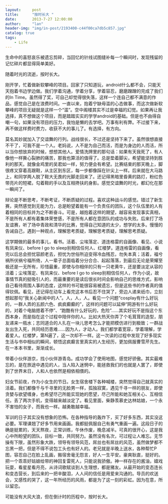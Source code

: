 ```yaml
---
layout:     post
title:      "按时长大 "
date:       2013-7-27 12:00:00
author:     "lan"
header-img: "img/in-post/2193400-c44f00ca7db5c857.jpg"
catalog: true
tags:
    - Life
---
```



生命中的喜怒哀乐被遗忘剪碎，当回忆的针线试图缝补每一个瞬间时，发现残留的记忆碎片都显得简单美好。

随着时光的流逝，按时长大。

刚开学，忙着做新软攀峰的项目。回家了只知道玩，android什么都不会，只能天天抱着书边学边做。我们学着沟通，学着分享，学着容忍，磨磨蹭蹭的完成了我们的In Time。虽然得了奖，可自己却觉得很失落，这样一个连自己都不满意的作品，感觉自己是在浪费时间。一直以来，抱着宁缺毋滥的心态做事，而这次做新软攀峰的项目无疑就是这样一个“滥”。空中阁楼其实不过是幸福的幻觉。如果再让我选择，真不想做这个项目，而是踏踏实实的学学android的基础。但是也不由得自嘲一句，如果没有项目的压力，我怕是懒的去学吧。万事有利有弊。不过接下来，再不做这样费时费力，收获不大的事儿了。有选择，有方向。

莫名其妙就加入了交谊舞的行列。战线很长，不过还是坚持下来了。虽然很想直接不干了，可我不是一个人。老妈说，人不是为自己而活，而是为身边的人而活，所以当你想放弃的时候，想想其他人。爱情洗牌里的那句话：如果有天我死了，有人像他一样撕心裂肺的痛苦，那我也算活的值得了。总是垫着脚尖，希望能坚持到胜利的那天。就像金鸡里的吴君如一样，努力便会有希望。比赛结束的那天晚上，脚很疼又穿着高跟鞋，从主区到东区，每一步都像踩在针尖上一样。后来就在大马路上，和同学两人脱了鞋大无畏的光脚走回来了。还记得黑暗里昏黄的路灯，粉红色带亮片的短裙，勾着鞋的手以及互相搀扶的身影。感觉交谊舞的时光，都幻化在那一瞬间了。

辩论是不断思考，不断考证，不断质疑的过程。喜欢这种战斗的感觉。错过了新生赛，突然感觉到无能为力，总是盼望着能有一个负责任的团队，这个队伍里的人有着相同的目标并为之不断奋斗。可是，越抱着这样的期望，越容易发现事实真相，不是所有人都有着集体荣誉感，不是所有人都在意团队的成功与失败。后来打了场友谊赛，听了场中青政和清华的比赛，觉得自己知道的太少，想学的太多。慢慢的告诫自己，遇到一种观点，理解思考质疑，理解思考质疑，理解思考质疑。

这学期做的最多的事儿，看书。活着、尘埃落定、道连格雷的自画像、看见、小说有凤来仪、before I go to sleep别相信任何人、红楼梦。道连格雷的自画像，看完以后总会担忧容颜老去，担忧为世俗所迫变得冷血残忍，勿失本真；活着，福兮祸所伏祸兮福所倚，人一辈子总面临着分分合合、起起落落，到最后无论是荣耀至极还是一无所有，珍惜最重，即使与你相伴的只有一只老黄牛，还是要淡定从容的活着；尘埃落定、有凤来仪、before I go to sleep别相信任何人，作为小说，故事情节真的挺吸引人的，而最重要的是读后很长时间会影响自己的思维方式，影响自己看待周围人事的态度，这样的书可能很容易被遗忘，但是这些书的作者真的值得钦佩。看见，还记得在动车上看完这本书后忍不住哭了，旁边人递来纸巾，立刻想起那句“我关心新闻中的人”。人，人，人。看见一个问题“cosplay有什么好玩的，一群人弄的五颜六色、疯疯癫癫的”，这样的问题可以延伸“网游有什么好玩的，对着个电脑摁着不停”、“跑酷有什么好玩的，危险”……其实好玩不是指这个东西本身，而是指在这个过程中陪伴你的人。比如大热天你弄了个毛茸茸的造型，朋友递来一瓶水；志同道合的人扎在一块儿思考怎么才能把模仿进行到极致；一群战友出生入死，共同经历患难……因为人，才动人。我们都学着宽容，学着理解，学着爱人。红楼梦，第N遍了，这一次却不一样。这一次读的过程中发现了好多现实生活与书中相似的瞬间，顿悟这疯癫言里真实的人生经历，更加佩服曹雪芹先生。在一本本书里，渐渐成长。

带着小伙伴游京，找小伙伴游青岛。成功学会了使用地图，感觉好骄傲。其实最难忘的，是在旅途中遇见的人，当人陷入迷惘中，能拯救我们的也就是人罢了，即使到了世界末日，人和人也依然是相依相偎的。

妇女节前夜，作为小女生的节日。女生宿舍楼下各种喊楼，突然觉得自己就真实的活着。我们都像千与千寻里的无脸男一样，孤独寂寞，遇见千寻一样的朋友，即使贪婪与欲望缠身，也希望尽己所能实现她的愿望，尽己所能和她互相关心、互相信任。丢了两次手机，变得越来越淡定了。看见里面，柴静羡慕史达林姑娘，一个永不害怕的女子，而我也一样。越勇敢越幸福。

军训的日子其实没有想象的恐怖。在各种指导的轰炸下，买了好多东西，其实没这必要。军理课翘了好多节用来画画。我都挺佩服自己有勇气重画一遍。这段日子的确是挺累的，天天熬夜，正常训练，午休作废，晚息减半。可真的很开心，这是我心中所盼望的团队，目标一致，共同努力。虽然没有名次，可过程让人难忘。无节操有下限，虽然形象大跌，领导有领导风范，屌丝也有屌丝的风范，虽然做梦都不忘黑一把，但是不得不说包工头也有好人的。老兄就是半晚上送水，各种帮忙P图，容忍自己在脸上乱画，搬宿舍毫无怨言，好人一生平安。豪爽耿直，挺好的。把一个乖乖好姑娘给带的神回复雷死人，只能说我骄傲。神一样存在的酱油，嬉戏玩耍，看星星看月亮，从诗词歌赋谈到人生理想，都是猪友。从最开始的变态连长和变态营长，到后来的一把辛酸泪，人人间的信任是用爱来沟通的。导员的欢送会，又感性的哭了，这一年所经历的风雨，都是为了这一刻的彩虹。因为在意，所以留恋。

可能没有大风大浪，但在倒计时的历程中，按时长大。
